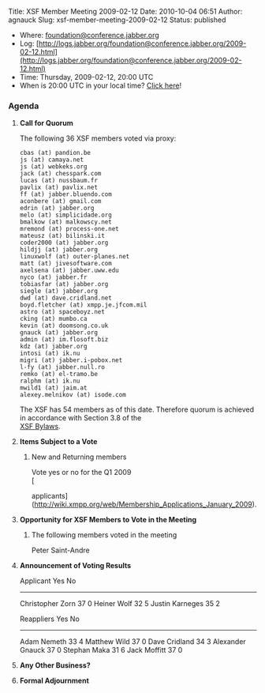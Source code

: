 Title: XSF Member Meeting 2009-02-12
Date: 2010-10-04 06:51
Author: agnauck
Slug: xsf-member-meeting-2009-02-12
Status: published

-   Where:
    [foundation@conference.jabber.org](xmpp:foundation@conference.jabber.org?join)
-   Log:
    [http://logs.jabber.org/foundation@conference.jabber.org/2009-02-12.html](http://logs.jabber.org/foundation@conference.jabber.org/2009-02-12.html)
-   Time: Thursday, 2009-02-12, 20:00 UTC
-   When is 20:00 UTC in your local time? [Click
    here](http://www.worldtimeserver.com/)!

### Agenda

1.  **Call for Quorum**

    The following 36 XSF members voted via proxy:

        cbas (at) pandion.be
        js (at) camaya.net
        js (at) webkeks.org
        jack (at) chesspark.com
        lucas (at) nussbaum.fr
        pavlix (at) pavlix.net
        ff (at) jabber.bluendo.com
        aconbere (at) gmail.com
        edrin (at) jabber.org
        melo (at) simplicidade.org
        bmalkow (at) malkowscy.net
        mremond (at) process-one.net
        mateusz (at) bilinski.it
        coder2000 (at) jabber.org
        hildjj (at) jabber.org
        linuxwolf (at) outer-planes.net
        matt (at) jivesoftware.com
        axelsena (at) jabber.uww.edu
        nyco (at) jabber.fr
        tobiasfar (at) jabber.org
        siegle (at) jabber.org
        dwd (at) dave.cridland.net
        boyd.fletcher (at) xmpp.je.jfcom.mil
        astro (at) spaceboyz.net
        cking (at) mumbo.ca
        kevin (at) doomsong.co.uk
        gnauck (at) jabber.org
        admin (at) im.flosoft.biz
        kdz (at) jabber.org
        intosi (at) ik.nu
        migri (at) jabber.i-pobox.net
        l-fy (at) jabber.null.ro
        remko (at) el-tramo.be
        ralphm (at) ik.nu
        mwild1 (at) jaim.at
        alexey.melnikov (at) isode.com

    The XSF has 54 members as of this date. Therefore quorum is achieved
    in accordance with Section 3.8 of the  
    [XSF Bylaws](/xsf/docs/bylaws.shtml).

2.  **Items Subject to a Vote**

    1.  New and Returning members

        Vote yes or no for the Q1 2009  
        [  

        applicants](http://wiki.xmpp.org/web/Membership_Applications_January_2009).

3.  **Opportunity for XSF Members to Vote in the Meeting**

    1.  The following members voted in the meeting

        Peter Saint-Andre

4.  **Announcement of Voting Results**

      Applicant          Yes   No
      ------------------ ----- ----
      Christopher Zorn   37    0
      Heiner Wolf        32    5
      Justin Karneges    35    2

      
     

      Reappliers         Yes   No
      ------------------ ----- ----
      Adam Nemeth        33    4
      Matthew Wild       37    0
      Dave Cridland      34    3
      Alexander Gnauck   37    0
      Stephan Maka       31    6
      Jack Moffitt       37    0

5.  **Any Other Business?**

6.  **Formal Adjournment**


